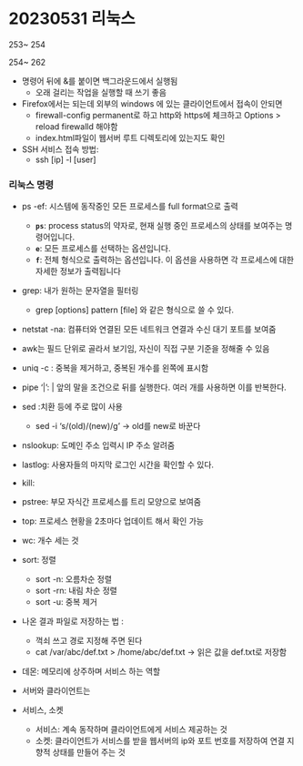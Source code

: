 # 20230531 리눅스

253~ 254

254~ 262

- 명령어 뒤에 &를 붙이면 백그라운드에서 실행됨
    - 오래 걸리는 작업을 실행할 때 쓰기 좋음
- Firefox에서는 되는데 외부의 windows 에 있는 클라이언트에서 접속이 안되면
    - firewall-config
    permanent로 하고 http와 https에 체크하고 Options > reload firewalld 해야함
    - index.html파일이 웹서버 루트 디렉토리에 있는지도 확인
- SSH 서비스 접속 방법:
    - ssh  [ip] -l [user]

### 리눅스 명령

- ps -ef: 시스템에  동작중인 모든 프로세스를 full format으로 출력
    - **`ps`**: process status의 약자로, 현재 실행 중인 프로세스의 상태를 보여주는 명령어입니다.
    - **`e`**: 모든 프로세스를 선택하는 옵션입니다.
    - **`f`**: 전체 형식으로 출력하는 옵션입니다. 이 옵션을 사용하면 각 프로세스에 대한 자세한 정보가 출력됩니다
- grep: 내가 원하는 문자열을 필터링
    - grep [options] pattern [file] 와 같은 형식으로 쓸 수 있다.
- netstat -na: 컴퓨터와 연결된 모든 네트워크 연결과 수신 대기 포트를 보여줌
- awk는 필드 단위로 골라서 보기임, 자신이 직접 구분 기준을 정해줄 수 있음
- uniq -c : 중복을 제거하고, 중복된 개수를 왼쪽에 표시함
- pipe ‘|’: | 앞의 말을 조건으로 뒤를 실행한다. 여러 개를 사용하면 이를 반복한다.
- sed :치환 등에 주로 많이 사용
    - sed -i ‘s/(old)/(new)/g’ → old를 new로 바꾼다
- nslookup: 도메인 주소 입력시 IP 주소 알려줌
- lastlog: 사용자들의 마지막 로그인 시간을 확인할 수 있다.
- kill:
- pstree: 부모 자식간 프로세스를 트리 모양으로 보여줌
- top: 프로세스 현황을 2초마다 업데이트 해서 확인 가능
- wc: 개수 세는 것
- sort: 정렬
    - sort -n: 오름차순 정렬
    - sort -rn: 내림 차순 정렬
    - sort -u: 중복 제거
- 나온 결과 파일로 저장하는 법 :
    - 꺽쇠 쓰고 경로 지정해 주면 된다
    - cat /var/abc/def.txt > /home/abc/def.txt → 읽은 값을 def.txt로 저장함
    
- 데몬: 메모리에 상주하며 서비스 하는 역할

- 서버와 클라이언트는

- 서비스, 소켓
    - 서비스: 계속 동작하며 클라이언트에게 서비스 제공하는 것
    - 소켓: 클라이언트가 서비스를 받을 웹서버의 ip와 포트 번호를 저장하여 연결 지향적 상태를 만들어 주는 것
